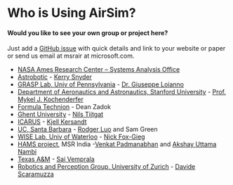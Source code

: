 # Who is Using AirSim?

#### Would you like to see your own group or project here? 
Just add a [GitHub issue](https://github.com/microsoft/airsim/issues) with quick details and link to your website or paper or send us email at msrair at microsoft.com.

* [NASA Ames Research Center – Systems Analysis Office](https://www.nasa.gov/ames)
* [Astrobotic](https://www.astrobotic.com/technology) - [Kerry Snyder](http://www.ohscope.com/)
* [GRASP Lab, Univ of Pennsylvania](https://www.grasp.upenn.edu/) - [Dr. Giuseppe Loianno](http://wpage.unina.it/giuseppe.loianno/)
* [Department of Aeronautics and Astronautics, Stanford University](https://aa.stanford.edu/) - [Prof. Mykel J. Kochenderfer](http://mykel.kochenderfer.com/)
* [Formula Technion](https://formula-technion.weebly.com/) - Dean Zadok
* [Ghent University](https://www.ugent.be) - [Nils Tijtgat](https://timebutt.github.io/static/author/nils/)
* [ICARUS](http://icarus.upc.edu) - [Kjell Kersandt](https://github.com/kjell-k)
* [UC, Santa Barbara](https://www.ucsb.edu/) - [Rodger Luo](http://www.rodgerluo.com/) and Sam Green
* [WISE Lab, Univ of Waterloo](https://uwaterloo.ca/waterloo-intelligent-systems-engineering-lab/) - [Nick Fox-Gieg](https://uwaterloo.ca/waterloo-intelligent-systems-engineering-lab/about/people/nafoxgie)
* [HAMS project](https://www.microsoft.com/en-us/research/project/hams/), MSR India -[Venkat Padmanabhan](https://www.microsoft.com/en-us/research/people/padmanab/) and [Akshay Uttama Nambi](https://www.microsoft.com/en-us/research/people/t-snaksh/)
* [Texas A&M](https://www.tamu.edu/) - [Sai Vemprala](http://www.saihv.com/)
* [Robotics and Perception Group, University of Zurich](http://rpg.ifi.uzh.ch/) - [Davide Scaramuzza](http://rpg.ifi.uzh.ch/people_scaramuzza.html)

